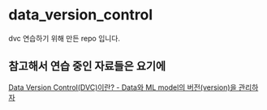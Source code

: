 # data_version_control

dvc 연습하기 위해 만든 repo 입니다.

## 참고해서 연습 중인 자료들은 요기에
[Data Version Control(DVC)이란? - Data와 ML model의 버전(version)을 관리하자](https://lsjsj92.tistory.com/573)
